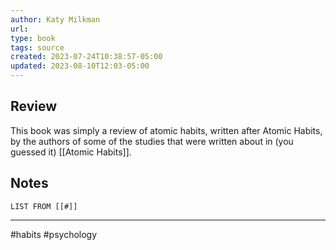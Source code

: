 ```yaml
---
author: Katy Milkman
url: 
type: book
tags: source
created: 2023-07-24T10:38:57-05:00
updated: 2023-08-10T12:03-05:00
---
```

## Review
This book was simply a review of atomic habits, written after Atomic Habits, by the authors of some of the studies that were written about in (you guessed it) [[Atomic Habits]].

## Notes
```dataview
LIST FROM [[#]]
```

---
#habits #psychology 